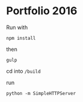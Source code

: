 # Portfolio 2016

Run with

`npm install`

then

`gulp`

cd into `/build`

run

`python -m SimpleHTTPServer`



